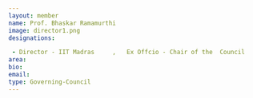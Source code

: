 ```yaml
---
layout: member
name: Prof. Bhaskar Ramamurthi
image: director1.png
designations:  

 - Director - IIT Madras     ,   Ex Offcio - Chair of the  Council
area:
bio:
email:
type: Governing-Council
---
```

